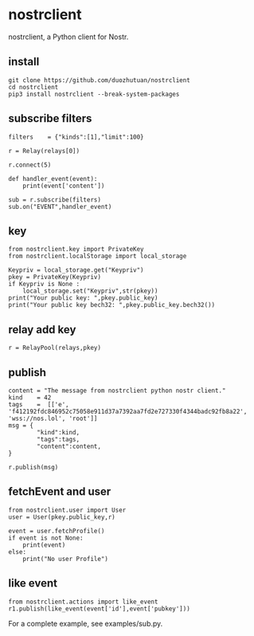 # nostrclient
nostrclient, a Python client for Nostr.

## install
```
git clone https://github.com/duozhutuan/nostrclient
cd nostrclient
pip3 install nostrclient --break-system-packages
```

## subscribe filters

```
filters    = {"kinds":[1],"limit":100}

r = Relay(relays[0])

r.connect(5)

def handler_event(event):
    print(event['content'])

sub = r.subscribe(filters)
sub.on("EVENT",handler_event)

```

## key
```
from nostrclient.key import PrivateKey
from nostrclient.localStorage import local_storage

Keypriv = local_storage.get("Keypriv")
pkey = PrivateKey(Keypriv)
if Keypriv is None :
    local_storage.set("Keypriv",str(pkey))
print("Your public key: ",pkey.public_key)
print("Your public key bech32: ",pkey.public_key.bech32())

```


## relay add key 
```
r = RelayPool(relays,pkey)

```

## publish
```
content = "The message from nostrclient python nostr client."
kind    = 42
tags    =  [['e', 'f412192fdc846952c75058e911d37a7392aa7fd2e727330f4344badc92fb8a22', 'wss://nos.lol', 'root']]
msg = {
        "kind":kind,
        "tags":tags,
        "content":content,
}

r.publish(msg)

```

## fetchEvent and user

```
from nostrclient.user import User
user = User(pkey.public_key,r)

event = user.fetchProfile()
if event is not None:
    print(event)
else:
    print("No user Profile")

```

## like event
```
from nostrclient.actions import like_event
r1.publish(like_event(event['id'],event['pubkey']))
```

For a complete example, see examples/sub.py.

